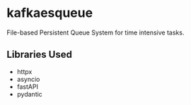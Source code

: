 # kafkaesqueue
File-based Persistent Queue System for time intensive tasks.

## Libraries Used
- httpx
- asyncio
- fastAPI
- pydantic
